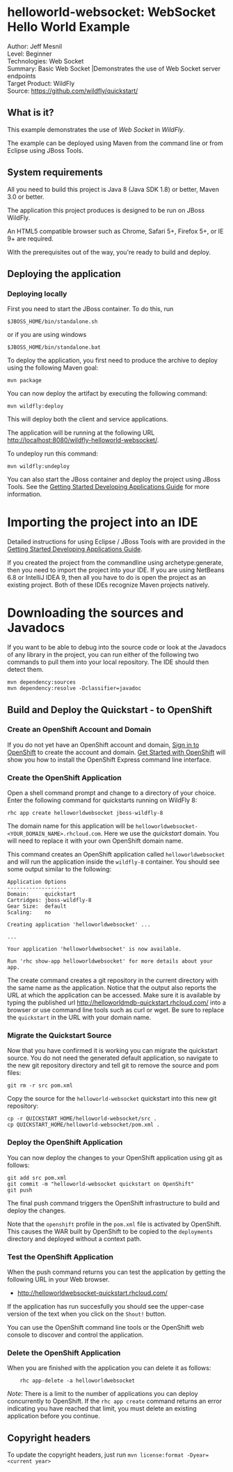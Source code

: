 helloworld-websocket: WebSocket Hello World Example
===================
Author: Jeff Mesnil  
Level: Beginner  
Technologies: Web Socket  
Summary: Basic Web Socket |Demonstrates the use of Web Socket server endpoints  
Target Product: WildFly  
Source: <https://github.com/wildfly/quickstart/>  

What is it?
-----------

This example demonstrates the use of *Web Socket* in *WildFly*.

The example can be deployed using Maven from the command line or from Eclipse using JBoss Tools.

System requirements
-------------------

All you need to build this project is Java 8 (Java SDK 1.8) or better, Maven
3.0 or better.

The application this project produces is designed to be run on JBoss WildFly.

An HTML5 compatible browser such as Chrome, Safari 5+, Firefox 5+, or IE 9+ are
required.

With the prerequisites out of the way, you're ready to build and deploy.

Deploying the application
-------------------------

### Deploying locally

First you need to start the JBoss container. To do this, run

    $JBOSS_HOME/bin/standalone.sh

or if you are using windows

    $JBOSS_HOME/bin/standalone.bat

To deploy the application, you first need to produce the archive to deploy using
the following Maven goal:

    mvn package

You can now deploy the artifact by executing the following command:

    mvn wildfly:deploy

This will deploy both the client and service applications.

The application will be running at the following URL <http://localhost:8080/wildfly-helloworld-websocket/>.

To undeploy run this command:

    mvn wildfly:undeploy

You can also start the JBoss container and deploy the project using JBoss Tools. See the
<a href="https://github.com/wildfly/quickstart/guide/Introduction/" title="Getting Started Developing Applications Guide">Getting Started Developing Applications Guide</a>
for more information.

Importing the project into an IDE
=================================

Detailed instructions for using Eclipse / JBoss Tools with are provided in the
<a href="https://github.com/wildfly/quickstart/guide/Introduction/" title="Getting Started Developing Applications Guide">Getting Started Developing Applications Guide</a>.

If you created the project from the commandline using archetype:generate, then
you need to import the project into your IDE. If you are using NetBeans 6.8 or
IntelliJ IDEA 9, then all you have to do is open the project as an existing
project. Both of these IDEs recognize Maven projects natively.

Downloading the sources and Javadocs
====================================

If you want to be able to debug into the source code or look at the Javadocs
of any library in the project, you can run either of the following two
commands to pull them into your local repository. The IDE should then detect
them.

    mvn dependency:sources
    mvn dependency:resolve -Dclassifier=javadoc

Build and Deploy the Quickstart - to OpenShift
-------------------------

### Create an OpenShift Account and Domain

If you do not yet have an OpenShift account and domain, [Sign in to OpenShift](https://openshift.redhat.com/app/login) to create the account and domain. [Get Started with OpenShift](https://openshift.redhat.com/app/getting_started) will show you how to install the OpenShift Express command line interface.

### Create the OpenShift Application

Open a shell command prompt and change to a directory of your choice. Enter the following command for quickstarts running on WildFly 8:

    rhc app create helloworldwebsocket jboss-wildfly-8

The domain name for this application will be `helloworldwebsocket-<YOUR_DOMAIN_NAME>.rhcloud.com`. Here we use the _quickstart_ domain. You will need to replace it with your own OpenShift domain name.

This command creates an OpenShift application called `helloworldwebsocket` and will run the application inside the `wildfly-8` container. You should see some output similar to the following:

    Application Options
    -------------------
    Domain:     quickstart
    Cartridges: jboss-wildfly-8
    Gear Size:  default
    Scaling:    no

    Creating application 'helloworldwebsocket' ...

    ...

    Your application 'helloworldwebsocket' is now available.

    Run 'rhc show-app helloworldwebsocket' for more details about your app.

The create command creates a git repository in the current directory with the same name as the application. Notice that the output also reports the URL at which the application can be accessed. Make sure it is available by typing the published url <http://helloworldmdb-quickstart.rhcloud.com/> into a browser or use command line tools such as curl or wget. Be sure to replace the `quickstart` in the URL with your domain name.

### Migrate the Quickstart Source

Now that you have confirmed it is working you can migrate the quickstart source. You do not need the generated default application, so navigate to the new git repository directory and tell git to remove the source and pom files:

    git rm -r src pom.xml

Copy the source for the `helloworld-websocket` quickstart into this new git repository:

    cp -r QUICKSTART_HOME/helloworld-websocket/src .
    cp QUICKSTART_HOME/helloworld-websocket/pom.xml .

### Deploy the OpenShift Application

You can now deploy the changes to your OpenShift application using git as follows:

    git add src pom.xml
    git commit -m "helloworld-websocket quickstart on OpenShift"
    git push

The final push command triggers the OpenShift infrastructure to build and deploy the changes.

Note that the `openshift` profile in the `pom.xml` file is activated by OpenShift. This causes the WAR built by OpenShift to be copied to the `deployments` directory and deployed without a context path.


### Test the OpenShift Application

When the push command returns you can test the application by getting the following URL in your Web browser.

* <http://helloworldwebsocket-quickstart.rhcloud.com/>

If the application has run succesfully you should see the upper-case version of the text when you click on the `Shout!` button.

You can use the OpenShift command line tools or the OpenShift web console to discover and control the application.

### Delete the OpenShift Application

When you are finished with the application you can delete it as follows:

        rhc app-delete -a helloworldwebsocket

_Note_: There is a limit to the number of applications you can deploy concurrently to OpenShift. If the `rhc app create` command returns an error indicating you have reached that limit, you must delete an existing application before you continue.


Copyright headers
-----------------

To update the copyright headers, just run `mvn license:format -Dyear=<current year>`


